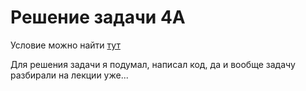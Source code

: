 # Решение задачи 4A

Условие можно найти [тут](https://contest.yandex.ru/contest/30915/problems/A/)

Для решения задачи я подумал, написал код, да и вообще задачу разбирали на лекции уже...
